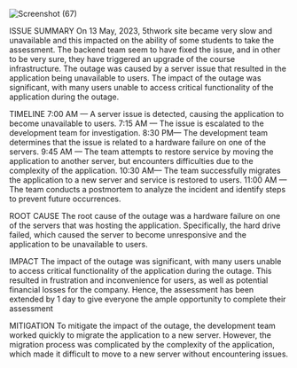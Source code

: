 ![Screenshot (67)](https://github.com/joy02-gono/alx-system_engineering-devops/assets/111013732/b7a8b23e-915f-46e7-897a-0028d6cd7b49)

ISSUE SUMMARY
On 13 May, 2023, 5thwork site became very slow and unavailable and this impacted on the ability of some students to take the assessment. The backend team seem to have fixed the issue, and in other to be very sure, they have triggered an upgrade of the course infrastructure. The outage was caused by a server issue that resulted in the application being unavailable to users. The impact of the outage was significant, with many users unable to access critical functionality of the application during the outage.

TIMELINE
7:00 AM — A server issue is detected, causing the application to become unavailable to users.
7:15 AM — The issue is escalated to the development team for investigation.
8:30 PM— The development team determines that the issue is related to a hardware failure on one of the servers.
9:45 AM — The team attempts to restore service by moving the application to another server, but encounters difficulties due to the complexity of the application.
10:30 AM— The team successfully migrates the application to a new server and service is restored to users.
11:00 AM — The team conducts a postmortem to analyze the incident and identify steps to prevent future occurrences.

ROOT CAUSE
The root cause of the outage was a hardware failure on one of the servers that was hosting the application. Specifically, the hard drive failed, which caused the server to become unresponsive and the application to be unavailable to users.

IMPACT
The impact of the outage was significant, with many users unable to access critical functionality of the application during the outage. This resulted in frustration and inconvenience for users, as well as potential financial losses for the company. Hence, the assessment has been extended by 1 day to give everyone the ample opportunity to complete their assessment

MITIGATION
To mitigate the impact of the outage, the development team worked quickly to migrate the application to a new server. However, the migration process was complicated by the complexity of the application, which made it difficult to move to a new server without encountering issues.
